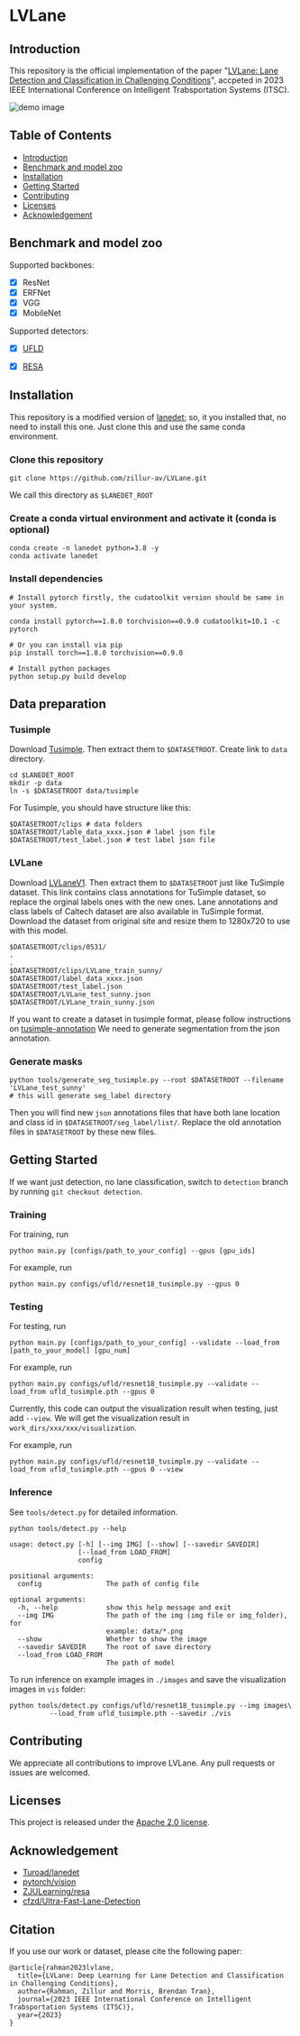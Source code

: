 # LVLane
## Introduction
This repository is the official implementation of the paper "[LVLane: Lane Detection and Classification in Challenging Conditions](https://arxiv.org/abs/2307.06853)", accpeted in 2023 IEEE International Conference on Intelligent Trabsportation Systems (ITSC).

![demo image](.github/test-class-lvlane-ufld2.jpg)

## Table of Contents
* [Introduction](#Introduction)
* [Benchmark and model zoo](#Benchmark-and-model-zoo)
* [Installation](#Installation)
* [Getting Started](#Getting-started)
* [Contributing](#Contributing)
* [Licenses](#Licenses)
* [Acknowledgement](#Acknowledgement)

## Benchmark and model zoo
Supported backbones:
- [x] ResNet
- [x] ERFNet
- [x] VGG
- [x] MobileNet

Supported detectors:
- [x] [UFLD](configs/ufld)
- [x] [RESA](configs/resa)


## Installation
This repository is a modified version of [lanedet](https://github.com/Turoad/lanedet.git); so, it you installed that, no need to install this one. Just clone this and use the same conda environment.
<!--
Please refer to [INSTALL.md](INSTALL.md) for installation.
-->

### Clone this repository
```
git clone https://github.com/zillur-av/LVLane.git
```
We call this directory as `$LANEDET_ROOT`

### Create a conda virtual environment and activate it (conda is optional)

```Shell
conda create -n lanedet python=3.8 -y
conda activate lanedet
```

### Install dependencies

```Shell
# Install pytorch firstly, the cudatoolkit version should be same in your system.

conda install pytorch==1.8.0 torchvision==0.9.0 cudatoolkit=10.1 -c pytorch

# Or you can install via pip
pip install torch==1.8.0 torchvision==0.9.0

# Install python packages
python setup.py build develop
```

## Data preparation

### Tusimple
Download [Tusimple](https://github.com/TuSimple/tusimple-benchmark/issues/3). Then extract them to `$DATASETROOT`. Create link to `data` directory.

```Shell
cd $LANEDET_ROOT
mkdir -p data
ln -s $DATASETROOT data/tusimple
```

For Tusimple, you should have structure like this:
```
$DATASETROOT/clips # data folders
$DATASETROOT/lable_data_xxxx.json # label json file
$DATASETROOT/test_label.json # test label json file

```
### LVLane
Download [LVLaneV1](https://drive.google.com/file/d/1lRhne-d87A4b0gLjf6quipDQ4MYvP7ky/view?usp=sharing). Then extract them to `$DATASETROOT` just like TuSimple dataset. This link contains class annotations for TuSimple dataset, so replace the orginal labels ones with the new ones. Lane annotations and class labels of Caltech dataset are also available in TuSimple format. Download the dataset from original site and resize them to 1280x720 to use with this model.

```
$DATASETROOT/clips/0531/
.
.
$DATASETROOT/clips/LVLane_train_sunny/
$DATASETROOT/label_data_xxxx.json
$DATASETROOT/test_label.json 
$DATASETROOT/LVLane_test_sunny.json
$DATASETROOT/LVLane_train_sunny.json

```
If you want to create a dataset in tusimple format, please follow instructions on [tusimple-annotation](https://github.com/zillur-av/tusimple-annotation)
We need to generate segmentation from the json annotation. 
### Generate masks
```Shell
python tools/generate_seg_tusimple.py --root $DATASETROOT --filename 'LVLane_test_sunny'
# this will generate seg_label directory
```
Then you will find new `json` annotations files that have both lane location and class id in `$DATASETROOT/seg_label/list/`. Replace the old annotation files in `$DATASETROOT` by these new files.

## Getting Started
If we want just detection, no lane classification, switch to `detection` branch by running `git checkout detection`.
### Training

For training, run

```Shell
python main.py [configs/path_to_your_config] --gpus [gpu_ids]
```


For example, run
```Shell
python main.py configs/ufld/resnet18_tusimple.py --gpus 0
```

### Testing
For testing, run
```Shell
python main.py [configs/path_to_your_config] --validate --load_from [path_to_your_model] [gpu_num]
```

For example, run
```Shell
python main.py configs/ufld/resnet18_tusimple.py --validate --load_from ufld_tusimple.pth --gpus 0
```

Currently, this code can output the visualization result when testing, just add `--view`.
We will get the visualization result in `work_dirs/xxx/xxx/visualization`.

For example, run
```Shell
python main.py configs/ufld/resnet18_tusimple.py --validate --load_from ufld_tusimple.pth --gpus 0 --view
```

### Inference
See `tools/detect.py` for detailed information.
```
python tools/detect.py --help

usage: detect.py [-h] [--img IMG] [--show] [--savedir SAVEDIR]
                 [--load_from LOAD_FROM]
                 config

positional arguments:
  config                The path of config file

optional arguments:
  -h, --help            show this help message and exit
  --img IMG             The path of the img (img file or img_folder), for
                        example: data/*.png
  --show                Whether to show the image
  --savedir SAVEDIR     The root of save directory
  --load_from LOAD_FROM
                        The path of model
```
To run inference on example images in `./images` and save the visualization images in `vis` folder:
```
python tools/detect.py configs/ufld/resnet18_tusimple.py --img images\
          --load_from ufld_tusimple.pth --savedir ./vis
```


## Contributing
We appreciate all contributions to improve LVLane.  Any pull requests or issues are welcomed.

## Licenses
This project is released under the [Apache 2.0 license](LICNESE).


## Acknowledgement
<!--ts-->
* [Turoad/lanedet](https://github.com/Turoad/lanedet)
* [pytorch/vision](https://github.com/pytorch/vision)
* [ZJULearning/resa](https://github.com/ZJULearning/resa)
* [cfzd/Ultra-Fast-Lane-Detection](https://github.com/cfzd/Ultra-Fast-Lane-Detection)
<!--te-->


## Citation
If you use our work or dataset, please cite the following paper:
```
@article{rahman2023lvlane,
  title={LVLane: Deep Learning for Lane Detection and Classification in Challenging Conditions},
  author={Rahman, Zillur and Morris, Brendan Tran},
  journal={2023 IEEE International Conference on Intelligent Trabsportation Systems (ITSC)},
  year={2023}
}

```
